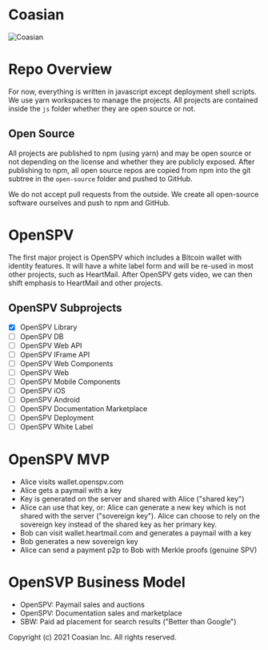# Coasian

![Coasian](https://github.com/coasian/coasian/blob/master/design-assets/coasian-landscape-dark.png)

# Repo Overview

For now, everything is written in javascript except deployment shell scripts.
We use yarn workspaces to manage the projects. All projects are contained
inside the <code>js</code> folder whether they are open source or not.

## Open Source

All projects are published to npm (using yarn) and may be open source or not
depending on the license and whether they are publicly exposed. After
publishing to npm, all open source repos are copied from npm into the git
subtree in the <code>open-source</code> folder and pushed to GitHub.

We do not accept pull requests from the outside. We create all open-source
software ourselves and push to npm and GitHub.

# OpenSPV

The first major project is OpenSPV which includes a Bitcoin wallet with
identity features. It will have a white label form and will be re-used in most
other projects, such as HeartMail. After OpenSPV gets video, we can then shift
emphasis to HeartMail and other projects.

## OpenSPV Subprojects

* [x] OpenSPV Library
* [ ] OpenSPV DB
* [ ] OpenSPV Web API
* [ ] OpenSPV IFrame API
* [ ] OpenSPV Web Components
* [ ] OpenSPV Web
* [ ] OpenSPV Mobile Components
* [ ] OpenSPV iOS
* [ ] OpenSPV Android
* [ ] OpenSPV Documentation Marketplace
* [ ] OpenSPV Deployment
* [ ] OpenSPV White Label

# OpenSPV MVP

* Alice visits wallet.openspv.com
* Alice gets a paymail with a key
* Key is generated on the server and shared with Alice ("shared key")
* Alice can use that key, or: Alice can generate a new key which is not shared
  with the server ("sovereign key"). Alice can choose to rely on the sovereign
  key instead of the shared key as her primary key.
* Bob can visit wallet.heartmail.com and generates a paymail with a key
* Bob generates a new sovereign key
* Alice can send a payment p2p to Bob with Merkle proofs (genuine SPV)

# OpenSVP Business Model

* OpenSPV: Paymail sales and auctions
* OpenSPV: Documentation sales and marketplace
* SBW: Paid ad placement for search results ("Better than Google")

Copyright (c) 2021 Coasian Inc. All rights reserved.
